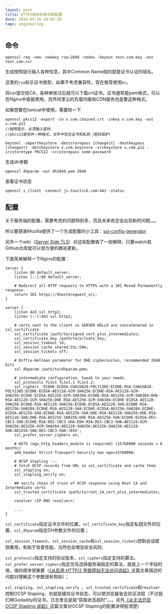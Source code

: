 ```yaml
---
layout: post
title: HTTPS相关的命令和配置
date: 2016-03-10 20:05:20
tags: engineering
---
```


## 命令

```plain
openssl req -new -newkey rsa:2048 -nodes -keyout test.com.key -out test.com.csr
```

生成按照提示输入各种信息，其中Common Name指的就是证书认证的域名。

这里的`rsa`标示证书类型，如果不考虑兼容性，现在推荐使用`ec`。

将csr提交给CA，各种审核过后就可以下载crt证书。证书通常是pem格式，可以在Nginx中直接使用，另外阿里云的负载均衡和CDN服务也是要这种格式。

如果想要在tomcat中使用，需要转一下

```plain
openssl pkcs12 -export -in x.com.chained.crt -inkey x.com.key -out x.com.p12
//按照提示，必须输入密码
//pkcs12是另外一种格式，文件中包含证书和私钥（密码保护）

keytool -importkeystore -deststorepass [changeit] -destkeypass [changeit] -destkeystore x.com.keystore -srckeystore x.com.p12 -srcstoretype PKCS12 -srcstorepass some-password
```

生成dh参数

```plain
openssl dhparam -out dh2048.pem 2048
```

查看证书状态

```plain
openssl s_client -connect js.touclick.com:443 -status
```

## 配置

关于服务端的配置，需要考虑的问题特别多，而且未来肯定会出现新的问题。。。

所以要感谢Mozilla提供了一个生成配置的小工具：[ssl-config-generator](https://mozilla.github.io/server-side-tls/ssl-config-generator/)

另外一个wiki（[Server Side TLS](https://wiki.mozilla.org/Security/Server_Side_TLS)）对这些配置做了一些解释，只要watch其Github仓库就可以很方便的跟进更新。

下面简单解释一下Nginx的配置：

```plain
server {
    listen 80 default_server;
    listen [::]:80 default_server;

    # Redirect all HTTP requests to HTTPS with a 301 Moved Permanently response.
    return 301 https://$host$request_uri;
}

server {
    listen 443 ssl http2;
    listen [::]:443 ssl http2;

    # certs sent to the client in SERVER HELLO are concatenated in ssl_certificate
    ssl_certificate /path/to/signed_cert_plus_intermediates;
    ssl_certificate_key /path/to/private_key;
    ssl_session_timeout 1d;
    ssl_session_cache shared:SSL:50m;
    ssl_session_tickets off;

    # Diffie-Hellman parameter for DHE ciphersuites, recommended 2048 bits
    ssl_dhparam /path/to/dhparam.pem;

    # intermediate configuration. tweak to your needs.
    ssl_protocols TLSv1 TLSv1.1 TLSv1.2;
    ssl_ciphers 'ECDHE-ECDSA-CHACHA20-POLY1305:ECDHE-RSA-CHACHA20-POLY1305:ECDHE-ECDSA-AES128-GCM-SHA256:ECDHE-RSA-AES128-GCM-SHA256:ECDHE-ECDSA-AES256-GCM-SHA384:ECDHE-RSA-AES256-GCM-SHA384:DHE-RSA-AES128-GCM-SHA256:DHE-RSA-AES256-GCM-SHA384:ECDHE-ECDSA-AES128-SHA256:ECDHE-RSA-AES128-SHA256:ECDHE-ECDSA-AES128-SHA:ECDHE-RSA-AES256-SHA384:ECDHE-RSA-AES128-SHA:ECDHE-ECDSA-AES256-SHA384:ECDHE-ECDSA-AES256-SHA:ECDHE-RSA-AES256-SHA:DHE-RSA-AES128-SHA256:DHE-RSA-AES128-SHA:DHE-RSA-AES256-SHA256:DHE-RSA-AES256-SHA:ECDHE-ECDSA-DES-CBC3-SHA:ECDHE-RSA-DES-CBC3-SHA:EDH-RSA-DES-CBC3-SHA:AES128-GCM-SHA256:AES256-GCM-SHA384:AES128-SHA256:AES256-SHA256:AES128-SHA:AES256-SHA:DES-CBC3-SHA:!DSS';
    ssl_prefer_server_ciphers on;

    # HSTS (ngx_http_headers_module is required) (15768000 seconds = 6 months)
    add_header Strict-Transport-Security max-age=15768000;

    # OCSP Stapling ---
    # fetch OCSP records from URL in ssl_certificate and cache them
    ssl_stapling on;
    ssl_stapling_verify on;

    ## verify chain of trust of OCSP response using Root CA and Intermediate certs
    ssl_trusted_certificate /path/to/root_CA_cert_plus_intermediates;

    resolver <IP DNS resolver>;

    ....
}
```

`ssl_certificate`指定证书文件的位置，`ssl_certificate_key`指定私钥文件的位置，`ssl_dhparam`指定DH参数文件的位置；

`ssl_session_timeout`、`ssl_session_cache`和`ssl_session_tickets`控制会话密钥重用，有助于改善性能，当然也会增加安全风险;

`ssl_protocols`指定支持的协议版本，`ssl_ciphers`指定支持的算法，`ssl_prefer_server_ciphers`指定优先选择服务端指定的算法，就是上一个字段的值，值的顺序很重要（[《从启用 HTTP/2 导致网站无法访问说起》](https://imququ.com/post/why-tls-handshake-failed-with-http2-enabled.html)这篇文章描述的问题对理解这个参数很有帮助）；

`ssl_stapling`、`ssl_stapling_verify `、`ssl_trusted_certificate`和`resolver`控制OCSP Stapling，也就是缓存证书状态，可以使浏览器省去验证流程（不过我们用Godaddy的证书，日志里总是报“获取状态超时”。。。另外[《从无法开启 OCSP Stapling 说起》](https://imququ.com/post/why-can-not-turn-on-ocsp-stapling.html)这篇文章对OCSP Stapling的配置讲得挺清楚）
